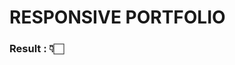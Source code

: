 # RESPONSIVE PORTFOLIO

### **Result : 👇🏻**

 <link href='https://zennmht.github.io/responsive-portfolio/'>
